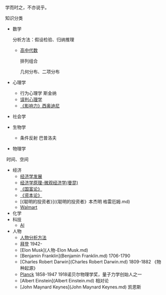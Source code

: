学而时之，不亦说乎。

知识分类

- 数学
  
  分析方法：假设检验、归纳推理
  
  - [高中代数](高中代数.md)
  
    排列组合
  
    几何分布、二项分布
  
- 心理学
  - 行为心理学 斯金纳
  - [误判心理学](误判心理学.md)
  - [《影响力》西奥迪尼](《影响力》西奥迪尼.md)

- 社会学

- 生物学

  - 条件反射 巴普洛夫

- 物理学

​	时间、空间

- 经济
  - [经济学发展](经济学发展.md)
  - [经济学原理-微观经济学(曼昆)](经济学原理-微观经济学(曼昆).md)
  - [《国富论》](《国富论》.md)
  - [《资本论》](《资本论》.md)
  - [《聪明的投资者》](《聪明的投资者》本杰明 格雷厄姆.md)
  - [Walmart](经济-Walmart.md)
- 化学
- 科技
  - [AI](科技-AI.md)
- 人物
  - [人物分析方法](人物分析方法.md)
  - [拜登](人物-拜登.md) 1942-
  - [Elon Musk](人物-Elon Musk.md)
  - [Benjamin Franklin](Benjamin Franklin.md) 1706-1790
  - [Charles Robert Darwin](Charles Robert Darwin.md) 1809-1882 《物种起源》
  - [Planck](Planck.md) 1858-1947 1918诺贝尔物理学奖，量子力学创始人之一
  - [Albert Einstein](Albert Einstein.md) 相对论
  - [John Maynard Keynes](John Maynard Keynes.md) 凯恩斯